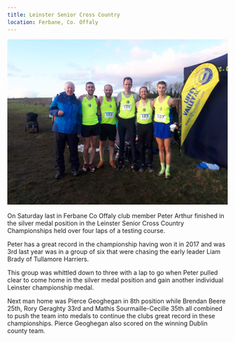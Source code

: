```yaml
---
title: Leinster Senior Cross Country
location: Ferbane, Co. Offaly
---
```


![Leinster Senior Cross Country](/assets/images/leinster-senior-xc-2019.jpg)

On Saturday last in Ferbane Co Offaly club member Peter Arthur
finished in the silver medal position in the Leinster Senior Cross Country
Championships held over four laps of a testing course.

Peter has a great record in the championship having won it in 2017 and
was 3rd last year was in a group of six that were chasing the early leader
Liam Brady of Tullamore Harriers.

This group was whittled down to three with a lap to go when Peter pulled
clear to come home in the silver medal position and gain another individual
Leinster championship medal.

Next man home was Pierce Geoghegan in 8th position while Brendan Beere
25th, Rory Geraghty 33rd and Mathis Sourmaille-Cecille 35th all combined
to push the team into medals to continue the clubs great record in these
championships. Pierce Geoghegan also scored on the winning Dublin county
team.
